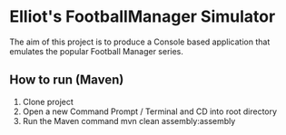 # Elliot's FootballManager Simulator
The aim of this project is to produce a Console based application that emulates the popular Football Manager series.

## How to run (Maven)
1. Clone project
2. Open a new Command Prompt / Terminal and CD into root directory
3. Run the Maven command mvn clean assembly:assembly
